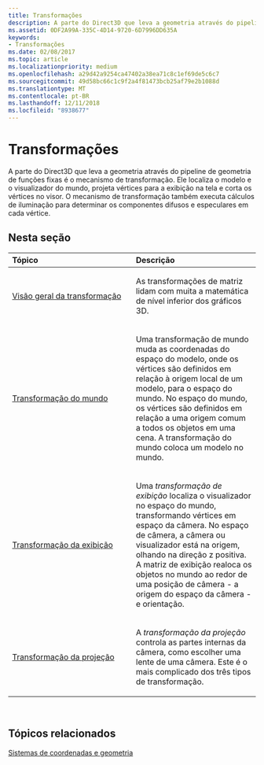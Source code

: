 ```yaml
---
title: Transformações
description: A parte do Direct3D que leva a geometria através do pipeline de geometria de funções fixas é o mecanismo de transformação.
ms.assetid: 0DF2A99A-335C-4D14-9720-6D7996DD635A
keywords:
- Transformações
ms.date: 02/08/2017
ms.topic: article
ms.localizationpriority: medium
ms.openlocfilehash: a29d42a9254ca47402a38ea71c8c1ef69de5c6c7
ms.sourcegitcommit: 49d58bc66c1c9f2a4f81473bcb25af79e2b1088d
ms.translationtype: MT
ms.contentlocale: pt-BR
ms.lasthandoff: 12/11/2018
ms.locfileid: "8938677"
---
```

# <a name="transforms"></a>Transformações


A parte do Direct3D que leva a geometria através do pipeline de geometria de funções fixas é o mecanismo de transformação. Ele localiza o modelo e o visualizador do mundo, projeta vértices para a exibição na tela e corta os vértices no visor. O mecanismo de transformação também executa cálculos de iluminação para determinar os componentes difusos e especulares em cada vértice.

## <a name="span-idin-this-sectionspanin-this-section"></a><span id="in-this-section"></span>Nesta seção


<table>
<colgroup>
<col width="50%" />
<col width="50%" />
</colgroup>
<thead>
<tr class="header">
<th align="left">Tópico</th>
<th align="left">Descrição</th>
</tr>
</thead>
<tbody>
<tr class="odd">
<td align="left"><p><a href="transform-overview.md">Visão geral da transformação</a></p></td>
<td align="left"><p>As transformações de matriz lidam com muita a matemática de nível inferior dos gráficos 3D.</p></td>
</tr>
<tr class="even">
<td align="left"><p><a href="world-transform.md">Transformação do mundo</a></p></td>
<td align="left"><p>Uma transformação de mundo muda as coordenadas do espaço do modelo, onde os vértices são definidos em relação à origem local de um modelo, para o espaço do mundo. No espaço do mundo, os vértices são definidos em relação a uma origem comum a todos os objetos em uma cena. A transformação do mundo coloca um modelo no mundo.</p></td>
</tr>
<tr class="odd">
<td align="left"><p><a href="view-transform.md">Transformação da exibição</a></p></td>
<td align="left"><p>Uma <em>transformação de exibição</em> localiza o visualizador no espaço do mundo, transformando vértices em espaço da câmera. No espaço de câmera, a câmera ou visualizador está na origem, olhando na direção z positiva. A matriz de exibição realoca os objetos no mundo ao redor de uma posição de câmera - a origem do espaço da câmera - e orientação.</p></td>
</tr>
<tr class="even">
<td align="left"><p><a href="projection-transform.md">Transformação da projeção</a></p></td>
<td align="left"><p>A <em>transformação da projeção</em> controla as partes internas da câmera, como escolher uma lente de uma câmera. Este é o mais complicado dos três tipos de transformação.</p></td>
</tr>
</tbody>
</table>

 

## <a name="span-idrelated-topicsspanrelated-topics"></a><span id="related-topics"></span>Tópicos relacionados


[Sistemas de coordenadas e geometria](coordinate-systems-and-geometry.md)

 

 





